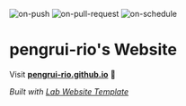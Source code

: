 
  ![on-push](../../actions/workflows/on-push.yaml/badge.svg)
  ![on-pull-request](../../actions/workflows/on-pull-request.yaml/badge.svg)
  ![on-schedule](../../actions/workflows/on-schedule.yaml/badge.svg)

  # pengrui-rio's Website

  Visit **[pengrui-rio.github.io](https://pengrui-rio.github.io)** 🚀

  _Built with [Lab Website Template](https://greene-lab.gitbook.io/lab-website-template-docs)_
